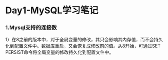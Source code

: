 # Day1-MySQL学习笔记

### 1.Mysql支持的连接数

1）在8之前的版本中，对于全局变量的修改，其只会影响其内存值，而不会持久化到配置文件中。数据库重启，又会恢复成修改前的值。从8开始，可通过SET PERSIST命令将全局变量的修改持久化到配置文件中。

